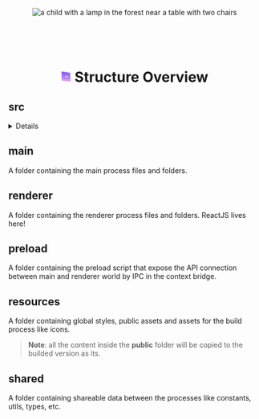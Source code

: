 <p align="center">
  <img src="./images/understanding.svg" alt="a child with a lamp in the forest near a table with two chairs" width="60%" />
</p>

<br />
<br />
<br />

<h1 align="center"><img src="./images/bullet.svg" width="20" /> Structure Overview</h1>

## src
<details>
  <pre>
src
├── main
│   ├── factories
│   │   ├── app
│   │   │   ├── index.ts
│   │   │   ├── instance.ts
│   │   │   └── setup.ts
│   │   ├── index.ts
│   │   ├── ipcs
│   │   │   └── register-window-creation.ts
│   │   └── windows
│   │       └── create.ts
│   ├── index.ts
│   └── windows
│       ├── About
│       │   ├── index.ts
│       │   └── ipcs
│       │       ├── index.ts
│       │       └── register-window-creation.ts
│       ├── Main
│       │   └── index.ts
│       └── index.ts
├── preload
│   ├── index.ts
│   └── ipcs
│       ├── index.ts
│       └── windows
│           ├── about
│           │   ├── create.ts
│           │   └── when-close.ts
│           └── index.ts
├── renderer
│   ├── components
│   │   ├── Button
│   │   │   ├── index.tsx
│   │   │   └── styles.module.sass
│   │   ├── Container
│   │   │   ├── index.tsx
│   │   │   └── styles.module.sass
│   │   ├── Heading
│   │   │   ├── index.tsx
│   │   │   └── styles.module.sass
│   │   └── index.ts
│   ├── index.html
│   ├── index.tsx
│   ├── routes.tsx
│   ├── screens
│   │   ├── About
│   │   │   ├── index.tsx
│   │   │   └── styles.module.sass
│   │   ├── Another
│   │   │   └── index.tsx
│   │   ├── Main
│   │   │   └── index.tsx
│   │   └── index.ts
│   └── store
│       └── index.tsx
├── resources
│   ├── build
│   │   └── icons
│   │       ├── icon.icns
│   │       └── icon.ico
│   ├── public
│   │   └── illustration.svg
│   └── styles
│       ├── animations.sass
│       ├── globals.sass
│       └── resets.sass
└── shared
    ├── constants
    │   ├── environment.ts
    │   ├── index.ts
    │   ├── ipc.ts
    │   └── platform.ts
    ├── index.ts
    ├── types
    │   └── index.ts
    └── utils
        └── index.ts
  </pre>
</details>

## main

A folder containing the main process files and folders.

## renderer

A folder containing the renderer process files and folders. ReactJS lives here!

## preload
A folder containing the preload script that expose the API connection between main and renderer world by IPC in the context bridge.

## resources

A folder containing global styles, public assets and assets for the build process like icons.

> **Note**: all the content inside the **public** folder will be copied to the builded version as its.

## shared

A folder containing shareable data between the processes like constants, utils, types, etc.
